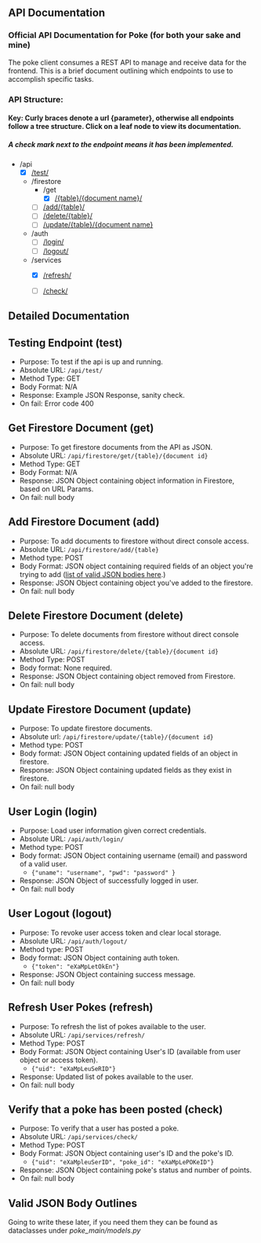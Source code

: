 API Documentation
-
### Official API Documentation for Poke (for both your sake and mine)

The poke client consumes a REST API to manage and receive data for the frontend. This is a brief document
outlining which endpoints to use to accomplish specific tasks.

### API Structure:
#### Key: Curly braces denote a url {parameter}, otherwise all endpoints follow a tree structure. Click on a leaf node to view its documentation.
##### A check mark next to the endpoint means it has been implemented.
- /api
    - [x] [/test/](#testing-endpoint-test)
    - /firestore
        - /get
            - [x] [/{table}/{document name}/](#get-firestore-document-get)
        - [ ] [/add/{table}/](#add-firestore-document-add)
        - [ ] [/delete/{table}/](#delete-firestore-document-delete)
        - [ ] [/update/{table}/{document name}](#update-firestore-document-update)
    - /auth
        - [ ] [/login/](#user-login-login)
        - [ ] [/logout/](#user-logout-logout)
    - /services
        - [x] [/refresh/](#refresh-user-pokes-refresh)
        - [ ] [/check/](#verify-that-a-poke-has-been-posted-check)
        
        
## Detailed Documentation

## Testing Endpoint (test)
- Purpose: To test if the api is up and running.
- Absolute URL: `/api/test/`
- Method Type: GET
- Body Format: N/A
- Response: Example JSON Response, sanity check.
- On fail: Error code 400

## Get Firestore Document (get)
- Purpose: To get firestore documents from the API as JSON.
- Absolute URL: `/api/firestore/get/{table}/{document id}`
- Method Type: GET
- Body Format: N/A
- Response: JSON Object containing object information in Firestore, based on URL Params.
- On fail: null body

## Add Firestore Document (add)
- Purpose: To add documents to firestore without direct console access.
- Absolute URL: `/api/firestore/add/{table}`
- Method type: POST
- Body Format: JSON object containing required fields of an object you're trying to add ([list of valid JSON bodies here](#valid-json-body-outlines).)
- Response: JSON Object containing object you've added to the firestore.
- On fail: null body

## Delete Firestore Document (delete)
- Purpose: To delete documents from firestore without direct console access.
- Absolute URL: `/api/firestore/delete/{table}/{document id}`
- Method Type: POST
- Body format: None required.
- Response: JSON Object containing object removed from Firestore.
- On fail: null body

## Update Firestore Document (update)
- Purpose: To update firestore documents.
- Absolute url: `/api/firestore/update/{table}/{document id}`
- Method type: POST
- Body format: JSON Object containing updated fields of an object in firestore.
- Response: JSON Object containing updated fields as they exist in firestore.
- On fail: null body

## User Login (login)
- Purpose: Load user information given correct credentials.
- Absolute URL: `/api/auth/login/`
- Method type: POST
- Body format: JSON Object containing username (email) and password of a valid user.
    - `{"uname": "username", "pwd": "password" }`
- Response: JSON Object of successfully logged in user.
- On fail: null body

## User Logout (logout)
- Purpose: To revoke user access token and clear local storage.
- Absolute URL: `/api/auth/logout/`
- Method type: POST
- Body format: JSON Object containing auth token.
    - `{"token": "eXaMpLetOkEn"}`
- Response: JSON Object containing success message.
- On fail: null body

## Refresh User Pokes (refresh)
- Purpose: To refresh the list of pokes available to the user.
- Absolute URL: `/api/services/refresh/`
- Method Type: POST
- Body Format: JSON Object containing User's ID (available from user object or access token).
    - `{"uid": "eXaMpLeuSeRID"}`
- Response: Updated list of pokes available to the user.
- On fail: null body

## Verify that a poke has been posted (check)
- Purpose: To verify that a user has posted a poke.
- Absolute URL: `/api/services/check/`
- Method Type: POST
- Body Format: JSON Object containing user's ID and the poke's ID.
    - `{"uid": "eXaMpleuSerID", "poke_id": "eXaMpLePOKeID"}`
- Response: JSON Object containing poke's status and number of points.
- On fail: null body


## Valid JSON Body Outlines
Going to write these later, if you need them they can be found as dataclasses under _poke_main/models.py_